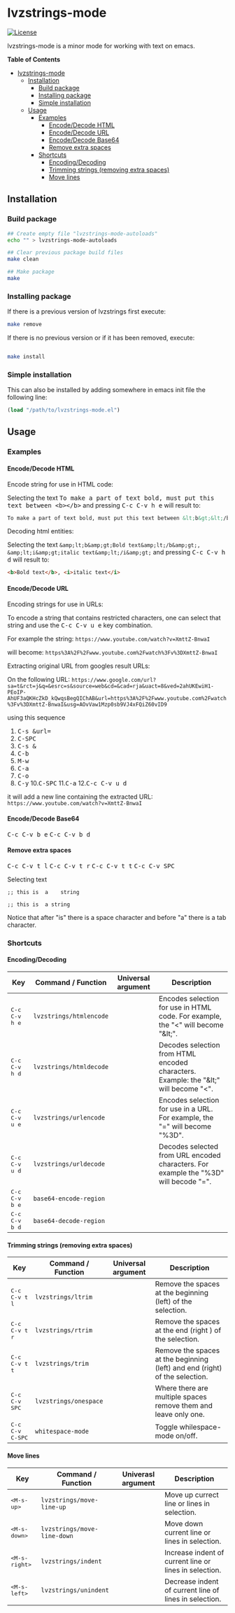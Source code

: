 # lvzstrings-mode #

[![License](https://img.shields.io/:license-gpl3-blue.svg)](./COPYING)

lvzstrings-mode is a minor mode for working with text on emacs.

<!-- markdown-toc start - Don't edit this section. Run M-x markdown-toc-refresh-toc -->
**Table of Contents**

- [lvzstrings-mode](#lvzstrings-mode)
    - [Installation](#installation)
        - [Build package](#build-package)
        - [Installing package](#installing-package)
        - [Simple installation](#simple-installation)
    - [Usage](#usage)
        - [Examples](#examples)
            - [Encode/Decode HTML](#encodedecode-html)
            - [Encode/Decode URL](#encodedecode-url)
            - [Encode/Decode Base64](#encodedecode-base64)
            - [Remove extra spaces](#remove-extra-spaces)
        - [Shortcuts](#shortcuts)
            - [Encoding/Decoding](#encodingdecoding)
            - [Trimming strings (removing extra spaces)](#trimming-strings-removing-extra-spaces)
            - [Move lines](#move-lines)

<!-- markdown-toc end -->

## Installation ##

### Build package ###

```bash
## Create empty file "lvzstrings-mode-autoloads"
echo "" > lvzstrings-mode-autoloads

## Clear previous package build files
make clean

## Make package
make
```

### Installing package ###

If there is a previous version of lvzstrings first execute:
```bash
make remove
```

If there is no previous version or if it has been removed, execute:
```bash

make install
```

### Simple installation ###
This can also be installed by adding somewhere in emacs init file the following line:
```lisp
(load "/path/to/lvzstrings-mode.el")
```

## Usage ##

### Examples ###

#### Encode/Decode HTML ####

Encode string for use in HTML code:

Selecting the text <kbd>To make a part of text bold, must put this text between &lt;b&gt;&lt;/b&gt;</kbd> and pressing <kbd>C-c C-v h e</kbd> will result to:

```html
To make a part of text bold, must put this text between &lt;b&gt;&lt;/b&gt;
```

Decoding html entities:

Selecting the text
`&amp;lt;b&amp;gt;Bold text&amp;lt;/b&amp;gt;, &amp;lt;i&amp;gt;italic text&amp;lt;/i&amp;gt;`
and pressing <kbd>C-c C-v h d</kbd> will result to:

```html
<b>Bold text</b>, <i>italic text</i>
```

#### Encode/Decode URL ####

Encoding strings for use in URLs:

To encode a string that contains restricted characters, one can select that string and
use the <kbd>C-c C-v u e</kbd> key combination.

For example the string:
`https://www.youtube.com/watch?v=XmttZ-BnwaI`

will become:
`https%3A%2F%2Fwww.youtube.com%2Fwatch%3Fv%3DXmttZ-BnwaI`

Extracting original URL from googles result URLs:

On the following URL:
`https://www.google.com/url?sa=t&rct=j&q=&esrc=s&source=web&cd=&cad=rja&uact=8&ved=2ahUKEwiH1-PEoIP-AhUF3aQKHcZkD_kQwqsBegQIChAB&url=https%3A%2F%2Fwww.youtube.com%2Fwatch%3Fv%3DXmttZ-BnwaI&usg=AOvVaw1Mzp0sb9VJ4xFQiZ60vID9`

using this sequence

1. <kbd>C-s &url=</kbd>
2. <kbd>C-SPC</kbd>
3. <kbd>C-s &</kbd>
4. <kbd>C-b</kbd>
5. <kbd>M-w</kbd>
7. <kbd>C-a</kbd>
8. <kbd>C-o</kbd>
9. <kbd>C-y</kbd>
10.<kbd>C-SPC</kbd>
11.<kbd>C-a</kbd>
12.<kbd>C-c C-v u d</kbd>

it will add a new line containing the extracted URL:
`https://www.youtube.com/watch?v=XmttZ-BnwaI`

#### Encode/Decode Base64 ####

<kbd>C-c C-v b e</kbd>
<kbd>C-c C-v b d</kbd>

#### Remove extra spaces ####

<kbd>C-c C-v t l</kbd>
<kbd>C-c C-v t r</kbd>
<kbd>C-c C-v t t</kbd>
<kbd>C-c C-v SPC</kbd>

Selecting text 


```
;; this is 	a    string
```

```
;; this is 	a string
```
Notice that after "is" there is a space character and before "a" there is a tab character.

### Shortcuts ###

#### Encoding/Decoding ####

| Key                    | Command / Function      | Universal argument | Description                                                                                 |
|------------------------|-------------------------|--------------------|---------------------------------------------------------------------------------------------|
| <kbd>C-c C-v h e</kbd> | `lvzstrings/htmlencode` |                    | Encodes selection for use in HTML code. For example, the "&lt;" will become  "&amp;lt;".    |
| <kbd>C-c C-v h d</kbd> | `lvzstrings/htmldecode` |                    | Decodes selection from HTML encoded characters. Example: the "&amp;lt;" will become "&lt;". |
| <kbd>C-c C-v u e</kbd> | `lvzstrings/urlencode`  |                    | Encodes selection for use in a URL. For example, the "=" will become "%3D".                 |
| <kbd>C-c C-v u d</kbd> | `lvzstrings/urldecode`  |                    | Decodes selected from URL encoded characters. For example the "%3D" will becode "=".        |
| <kbd>C-c C-v b e</kbd> | `base64-encode-region`  |                    |                                                                                             |
| <kbd>C-c C-v b d</kbd> | `base64-decode-region`  |                    |                                                                                             |

#### Trimming strings (removing extra spaces) ####

| Key                      | Command / Function    | Universal argument | Description                                                                 |
|--------------------------|-----------------------|--------------------|-----------------------------------------------------------------------------|
| <kbd>C-c C-v t l</kbd>   | `lvzstrings/ltrim`    |                    | Remove the spaces at the beginning (left) of the selection.                 |
| <kbd>C-c C-v t r</kbd>   | `lvzstrings/rtrim`    |                    | Remove the spaces at the end (right ) of the selection.                     |
| <kbd>C-c C-v t t</kbd>   | `lvzstrings/trim`     |                    | Remove the spaces at the beginning (left) and end (right) of the selection. |
| <kbd>C-c C-v SPC</kbd>   | `lvzstrings/onespace` |                    | Where there are multiple spaces remove them and leave only one.             |
| <kbd>C-c C-v C-SPC</kbd> | `whitespace-mode`     |                    | Toggle whilespace-mode on/off.                                              |

#### Move lines ####

| Key                          | Command / Function          | Univerasl argument | Description                                            |
|------------------------------|-----------------------------|--------------------|--------------------------------------------------------|
| <kbd>&lt;M-s-up&gt;</kbd>    | `lvzstrings/move-line-up`   |                    | Move up currect line or lines in selection.            |
| <kbd>&lt;M-s-down&gt;</kbd>  | `lvzstrings/move-line-down` |                    | Move down current line or lines in selection.          |
| <kbd>&lt;M-s-right&gt;</kbd> | `lvzstrings/indent`         |                    | Increase indent of current line or lines in selection. |
| <kbd>&lt;M-s-left&gt;</kbd>  | `lvzstrings/unindent`       |                    | Decrease indent of current line of lines in selection. |
